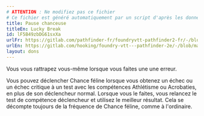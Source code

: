 ```yaml
---
# ATTENTION : Ne modifiez pas ce fichier
# Ce fichier est généré automatiquement par un script d'après les données du module Foundry VTT officiel et de sa traduction
title: Pause chanceuse
titleEn: Lucky Break
id: lF5B49zbDG61sxXa
urlFr: https://gitlab.com/pathfinder-fr/foundryvtt-pathfinder2-fr/-/blob/master/data/feats/lF5B49zbDG61sxXa.htm
urlEn: https://gitlab.com/hooking/foundry-vtt---pathfinder-2e/-/blob/master/packs/data/feats.db/lucky-break.json
layout: dons
---
```

Vous vous rattrapez vous-même lorsque vous faites une une erreur.

Vous pouvez déclencher Chance féline lorsque vous obtenez un échec ou un échec critique à un test avec les compétences Athlétisme ou Acrobaties, en plus de son déclencheur normal. Lorsque vous le faites, vous relancez le test de compétence déclencheur et utilisez le meilleur résultat. Cela se décompte toujours de la fréquence de Chance féline, comme à l'ordinaire.
